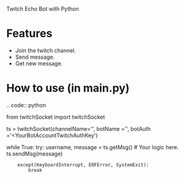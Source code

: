 Twitch Echo Bot with Python

Features
========

- Join the twitch channel.
- Send message.
- Get new message.

How to use (in main.py)
==========

.. code:: python

  from twitchSocket import twitchSocket

  ts = twitchSocket(channelName='<YourCannelName>',
                    botName    ='<YourBotAccountName>', 
                    botAuth    ='<YourBotAccountTwitchAuthKey')

  while True:
        try:
            username, message = ts.getMsg()
            # Your logic here.
            ts.sendMsg(message)

        except(KeyboardInterrupt, EOFError, SystemExit):
            break

